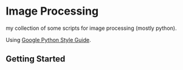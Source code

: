 # Image Processing
my collection of some scripts for image processing (mostly python).

Using [Google Python Style Guide](https://google.github.io/styleguide/pyguide.html).

## Getting Started



[comment]: <> (### **./src**  )

[comment]: <> (*removeWhiteImages.py* - remove background &#40;white&#41; images from directory)

[comment]: <> (**./src/convert**  )

[comment]: <> (*tiffToJpgConverter.sh* - convert tiff into jpg images )

[comment]: <> (**./src/eval**  )

[comment]: <> (evaluation methods)

[comment]: <> (* *histo.py* - histogram calculation and plotting)

[comment]: <> (* *similarityComparison.py* - compuation of Structured Similarity Metric &#40;SSIM&#41;)

[comment]: <> (**./src/preprocess**  )

[comment]: <> (preprocessing methods)

[comment]: <> (* *cropper.py* - create and save image crops based on W, H, X, Y)

[comment]: <> (* *imageTiling.py* - create and save image tiles)

[comment]: <> (* *seperateWhiteImages.py* - put images into two seperate folders containing white and non-white images)

[comment]: <> (* *arrangeTrainTestValDataset.py* - from a given directory randomly divide into train, test and val dataset)
